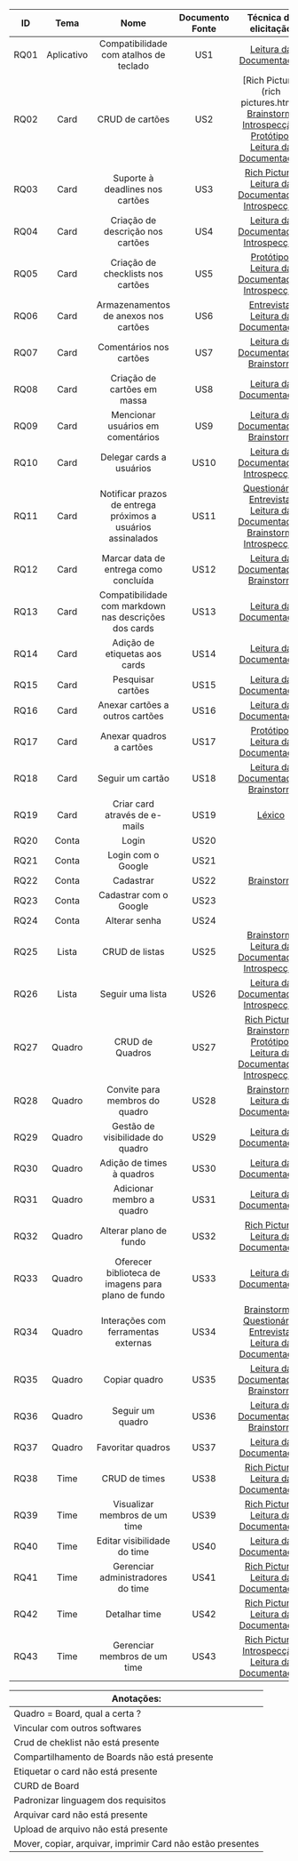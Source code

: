 |  **ID** | **Tema** | **Nome** | **Documento Fonte** | Técnica de elicitação |
|  :------: | :------: | :------: | :------: | :------: |
|  RQ01 | Aplicativo | Compatibilidade com atalhos de teclado | US1 | [Leitura da Documentação](leituradocumentacao.html) |
|  RQ02 | Card | CRUD de cartões | US2 | [Rich Picture](rich pictures.html), [Brainstorm](brainstorming.html), [Introspecção](instrospeccao.html#gertrude), [Protótipo](prototipo.html), [Leitura da Documentação](leituradocumentacao.html) |
|  RQ03 | Card | Suporte à deadlines nos cartões | US3 | [Rich Picture](rich-pictures.html), [Leitura da Documentação](leituradocumentacao.html), [Introspecção](instrospeccao.html#casamento) |
|  RQ04 | Card | Criação de descrição nos cartões | US4 | [Leitura da Documentação](leituradocumentacao.html), [Introspecção](instrospeccao.html) |
|  RQ05 | Card | Criação de checklists nos cartões | US5 | [Protótipo](prototipo.html), [Leitura da Documentação](leituradocumentacao.html), [Introspecção](instrospeccao.html#casamento) |
|  RQ06 | Card | Armazenamentos de anexos nos cartões | US6 | [Entrevista](entrevista.html), [Leitura da Documentação](leituradocumentacao.html) |
|  RQ07 | Card | Comentários nos cartões | US7 | [Leitura da Documentação](leituradocumentacao.html), [Brainstorm](brainstorming.html) |
|  RQ08 | Card | Criação de cartões em massa | US8 | [Leitura da Documentação](leituradocumentacao.html) |
|  RQ09 | Card | Mencionar usuários em comentários | US9 | [Leitura da Documentação](leituradocumentacao.html), [Brainstorm](brainstorming.html) |
|  RQ10 | Card | Delegar cards a usuários | US10 | [Leitura da Documentação](leituradocumentacao.html), [Introspecção](instrospeccao.html#natal) |
|  RQ11 | Card | Notificar prazos de entrega próximos a usuários assinalados | US11 | [Questionário](questionário.html), [Entrevista](entrevista.html), [Leitura da Documentação](leituradocumentacao.html), [Brainstorm](brainstorming.html), [Introspecção](instrospeccao.html#natal) |
|  RQ12 | Card | Marcar data de entrega como concluída | US12 | [Leitura da Documentação](leituradocumentacao.html), [Brainstorm](brainstorming.html) |
|  RQ13 | Card | Compatibilidade com markdown nas descrições dos cards | US13 | [Leitura da Documentação](leituradocumentacao.html) |
|  RQ14 | Card | Adição de etiquetas aos cards | US14 | [Leitura da Documentação](leituradocumentacao.html) |
|  RQ15 | Card | Pesquisar cartões | US15 | [Leitura da Documentação](leituradocumentacao.html) |
|  RQ16 | Card | Anexar cartões a outros cartões | US16 | [Leitura da Documentação](leituradocumentacao.html) |
|  RQ17 | Card | Anexar quadros a cartões | US17 | [Protótipo](prototipo.html), [Leitura da Documentação](leituradocumentacao.html) |
|  RQ18 | Card | Seguir um cartão | US18 | [Leitura da Documentação](leituradocumentacao.html), [Brainstorm](brainstorming.html) |
|  RQ19 | Card | Criar card através de e-mails | US19 | [Léxico](lexicos.html#card) |
|  RQ20 | Conta | Login | US20 |  |
|  RQ21 | Conta | Login com o Google | US21 |  |
|  RQ22 | Conta | Cadastrar | US22 | [Brainstorm](brainstorming.html)|
|  RQ23 | Conta | Cadastrar com o Google | US23 |  |
|  RQ24 | Conta | Alterar senha | US24 |  |
|  RQ25 | Lista | CRUD de listas | US25 | [Brainstorm](brainstorming.html), [Leitura da Documentação](leituradocumentacao.html), [Introspecção](instrospeccao.html#gertrude) |
|  RQ26 | Lista | Seguir uma lista | US26 | [Leitura da Documentação](leituradocumentacao.html), [Introspecção](instrospeccao.html#judiscleidson) |
|  RQ27 | Quadro | CRUD de Quadros | US27 | [Rich Picture](rich-pictures.html), [Brainstorm](brainstorming.html), [Protótipo](prototipo.html), [Leitura da Documentação](leituradocumentacao.html), [Introspecção](instrospeccao.html#gertrude) |
|  RQ28 | Quadro | Convite para membros do quadro | US28 | [Brainstorm](brainstorming.html), [Leitura da Documentação](leituradocumentacao.html) |
|  RQ29 | Quadro | Gestão de visibilidade do quadro | US29 | [Leitura da Documentação](leituradocumentacao.html) |
|  RQ30 | Quadro | Adição de times à quadros | US30 | [Leitura da Documentação](leituradocumentacao.html) |
|  RQ31 | Quadro | Adicionar membro a quadro | US31 | [Leitura da Documentação](leituradocumentacao.html) |
|  RQ32 | Quadro | Alterar plano de fundo | US32 | [Rich Picture](rich-pictures.html), [Leitura da Documentação](leituradocumentacao.html) |
|  RQ33 | Quadro | Oferecer biblioteca de imagens para plano de fundo | US33 | [Leitura da Documentação](leituradocumentacao.html) |
|  RQ34 | Quadro | Interações com ferramentas externas | US34 | [Brainstorm](brainstorming.html)*, [Questionário](questionário.html), [Entrevista](entrevista.html), [Leitura da Documentação](leituradocumentacao.html) |
|  RQ35 | Quadro | Copiar quadro | US35 | [Leitura da Documentação](leituradocumentacao.html), [Brainstorm](brainstorming.html) |
|  RQ36 | Quadro | Seguir um quadro | US36 | [Leitura da Documentação](leituradocumentacao.html), [Brainstorm](brainstorming.html) |
|  RQ37 | Quadro | Favoritar quadros | US37 | [Leitura da Documentação](leituradocumentacao.html) |
|  RQ38 | Time | CRUD de times | US38 | [Rich Picture](rich-pictures.html), [Leitura da Documentação](leituradocumentacao.html) |
|  RQ39 | Time | Visualizar membros de um time | US39 | [Rich Picture](rich-pictures.html), [Leitura da Documentação](leituradocumentacao.html) |
|  RQ40 | Time | Editar visibilidade do time | US40 | [Leitura da Documentação](leituradocumentacao.html) |
|  RQ41 | Time | Gerenciar administradores do time | US41 | [Rich Picture](rich-pictures.html), [Leitura da Documentação](leituradocumentacao.html) |
|  RQ42 | Time | Detalhar time | US42 | [Rich Picture](rich-pictures.html), [Leitura da Documentação](leituradocumentacao.html) |
|  RQ43 | Time | Gerenciar membros de um time | US43 | [Rich Picture](rich-pictures.html), [Introspecção](instrospeccao.html#natal), [Leitura da Documentação](leituradocumentacao.html) |

|  Anotações: |
|  ------ |
|  Quadro = Board, qual a certa ? |
|  Vincular com outros softwares |
|  Crud de cheklist não está presente |
|  Compartilhamento de Boards não está presente |
|  Etiquetar o card não está presente |
|  CURD de Board |
|  Padronizar linguagem dos requisitos |
|  Arquivar card não está presente |
|  Upload de arquivo não está presente |
|  Mover, copiar, arquivar, imprimir Card não estão presentes |
